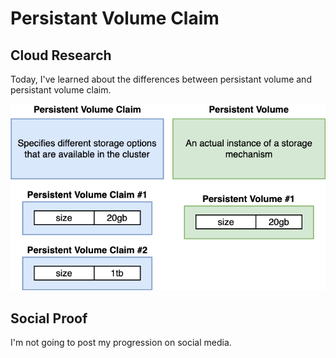 # Persistant Volume Claim
## Cloud Research
Today, I've learned about the differences between persistant volume and persistant volume claim.

<div align="center">
  <img src="diagrams-01 - claims.png" width="768px" />
</div>

## Social Proof
I'm not going to post my progression on social media.